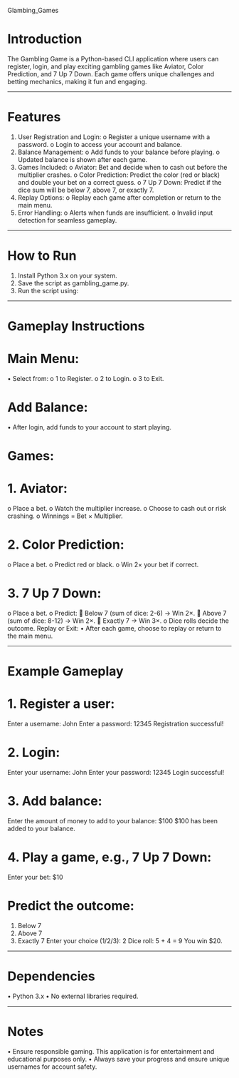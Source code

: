  Glambing_Games

# Introduction
The Gambling Game is a Python-based CLI application where users can register, login, and play exciting gambling games like Aviator, Color Prediction, and 7 Up 7 Down. Each game offers unique challenges and betting mechanics, making it fun and engaging.
________________________________________
# Features
1.	User Registration and Login:
o	Register a unique username with a password.
o	Login to access your account and balance.
2.	Balance Management:
o	Add funds to your balance before playing.
o	Updated balance is shown after each game.
3.	Games Included:
o	Aviator: Bet and decide when to cash out before the multiplier crashes.
o	Color Prediction: Predict the color (red or black) and double your bet on a correct guess.
o	7 Up 7 Down: Predict if the dice sum will be below 7, above 7, or exactly 7.
4.	Replay Options:
o	Replay each game after completion or return to the main menu.
5.	Error Handling:
o	Alerts when funds are insufficient.
o	Invalid input detection for seamless gameplay.
________________________________________
# How to Run
1.	Install Python 3.x on your system.
2.	Save the script as gambling_game.py.
3.	Run the script using:


________________________________________


# Gameplay Instructions
# Main Menu:
•	Select from:
o	1 to Register.
o	2 to Login.
o	3 to Exit.
# Add Balance:
•	After login, add funds to your account to start playing.
# Games:
# 1.	Aviator:
o	Place a bet.
o	Watch the multiplier increase.
o	Choose to cash out or risk crashing.
o	Winnings = Bet × Multiplier.
# 2.	Color Prediction:
o	Place a bet.
o	Predict red or black.
o	Win 2× your bet if correct.
# 3.	7 Up 7 Down:
o	Place a bet.
o	Predict:
	Below 7 (sum of dice: 2-6) → Win 2×.
	Above 7 (sum of dice: 8-12) → Win 2×.
	Exactly 7 → Win 3×.
o	Dice rolls decide the outcome.
Replay or Exit:
•	After each game, choose to replay or return to the main menu.
________________________________________


# Example Gameplay
# 1.	Register a user:
Enter a username: John
Enter a password: 12345
Registration successful!
# 2.	Login:
Enter your username: John
Enter your password: 12345
Login successful!
# 3.	Add balance:
Enter the amount of money to add to your balance: $100
$100 has been added to your balance.
# 4.	Play a game, e.g., 7 Up 7 Down:
Enter your bet: $10
# Predict the outcome:
1. Below 7
2. Above 7
3. Exactly 7
Enter your choice (1/2/3): 2
Dice roll: 5 + 4 = 9
You win $20.
________________________________________
# Dependencies
•	Python 3.x
•	No external libraries required.
________________________________________
# Notes
•	Ensure responsible gaming. This application is for entertainment and educational purposes only.
•	Always save your progress and ensure unique usernames for account safety.


